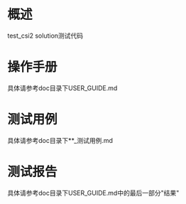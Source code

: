 # 概述

test_csi2 solution测试代码

# 操作手册

具体请参考doc目录下USER_GUIDE.md

# 测试用例

具体请参考doc目录下**_测试用例.md

# 测试报告

具体请参考doc目录下USER_GUIDE.md中的最后一部分"结果"